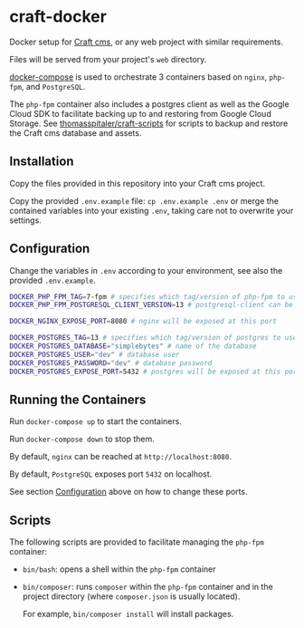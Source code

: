 # craft-docker

Docker setup for [Craft cms](https://craftcms.com/), or any web project with similar requirements.

Files will be served from your project's `web` directory.

[docker-compose](https://docs.docker.com/compose/) is used to orchestrate 3 containers based on `nginx`, `php-fpm`, and `PostgreSQL`.

The `php-fpm` container also includes a postgres client as well as the Google Cloud SDK to facilitate backing up to and restoring from Google Cloud Storage. See [thomasspitaler/craft-scripts](https://github.com/thomasspitaler/craft-scripts) for scripts to backup and restore the Craft cms database and assets.

## Installation

Copy the files provided in this repository into your Craft cms project.

Copy the provided `.env.example` file: `cp .env.example .env` or merge the contained variables into your existing `.env`, taking care not to overwrite your settings.

## Configuration

Change the variables in `.env` according to your environment, see also the provided `.env.example`.

```bash
DOCKER_PHP_FPM_TAG=7-fpm # specifies which tag/version of php-fpm to use, defaults to 7-fpm
DOCKER_PHP_FPM_POSTGRESQL_CLIENT_VERSION=13 # postgresql-client can be used to perform database dump and restore

DOCKER_NGINX_EXPOSE_PORT=8080 # nginx will be exposed at this port

DOCKER_POSTGRES_TAG=13 # specifies which tag/version of postgres to use, defaults to 13
DOCKER_POSTGRES_DATABASE="simplebytes" # name of the database
DOCKER_POSTGRES_USER="dev" # database user
DOCKER_POSTGRES_PASSWORD="dev" # database password
DOCKER_POSTGRES_EXPOSE_PORT=5432 # postgres will be exposed at this port
```

## Running the Containers

Run `docker-compose up` to start the containers.

Run `docker-compose down` to stop them.

By default, `nginx` can be reached at `http://localhost:8080`.

By default, `PostgreSQL` exposes port `5432` on localhost.

See section [Configuration](#configuration) above on how to change these ports.

## Scripts

The following scripts are provided to facilitate managing the `php-fpm` container:

- `bin/bash`: opens a shell within the `php-fpm` container

- `bin/composer`: runs `composer` within the `php-fpm` container and in the project directory (where `composer.json` is usually located).

    For example, `bin/composer install` will install packages.

